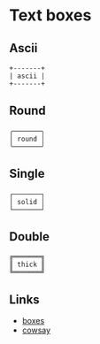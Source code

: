 # Text boxes

## Ascii
```
+-------+
| ascii |
+-------+
```

## Round
```
╭───────╮
│ round │
╰───────╯
```

## Single
```
┌───────┐
│ solid │
└───────┘
```

## Double
```
╔═══════╗
║ thick ║
╚═══════╝
```

## Links
* [boxes](https://github.com/ascii-boxes/boxes/)
* [cowsay](https://github.com/tnalpgge/rank-amateur-cowsay)
